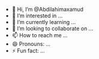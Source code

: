 - 👋 Hi, I’m @Abdilahimaxamud
- 👀 I’m interested in ...
- 🌱 I’m currently learning ...
- 💞️ I’m looking to collaborate on ...
- 📫 How to reach me ...
- 😄 Pronouns: ...
- ⚡ Fun fact: ...

<!---
Abdilahimaxamud/Abdilahimaxamud is a ✨ special ✨ repository because its `README.md` (this file) appears on your GitHub profile.
You can click the Preview link to take a look at your changes.
--->
